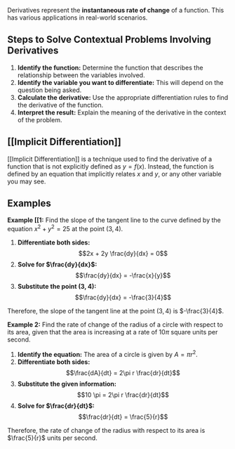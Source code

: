 
Derivatives represent the **instantaneous rate of change** of a function.  This has various applications in real-world scenarios. 
## Steps to Solve Contextual Problems Involving Derivatives

1. **Identify the function:** Determine the function that describes the relationship between the variables involved.
2. **Identify the variable you want to differentiate:** This will depend on the question being asked.
3. **Calculate the derivative:** Use the appropriate differentiation rules to find the derivative of the function.
4. **Interpret the result:** Explain the meaning of the derivative in the context of the problem.

## [[Implicit Differentiation]] 

[[Implicit Differentiation]] is a technique used to find the derivative of a function that is not explicitly defined as $y = f(x)$. Instead, the function is defined by an equation that implicitly relates $x$ and $y$, or any other variable you may see.

## Examples

**Example [[1:** Find the slope of the tangent line to the curve defined by the equation $x^2 + y^2 = 25$ at the point $(3, 4)$.

1. **Differentiate both sides:** 
$$2x + 2y \frac{dy}{dx} = 0$$
2. **Solve for $\frac{dy}{dx}$:**
$$\frac{dy}{dx} = -\frac{x}{y}$$
3. **Substitute the point (3, 4):**
$$\frac{dy}{dx} = -\frac{3}{4}$$

Therefore, the slope of the tangent line at the point $(3, 4)$ is $-\frac{3}{4}$.

**Example 2:**  Find the rate of change of the radius of a circle with respect to its area, given that the area is increasing at a rate of $10 \pi$ square units per second.

1. **Identify the equation:** The area of a circle is given by $A = \pi r^2$.
2. **Differentiate both sides:**
$$\frac{dA}{dt} = 2\pi r \frac{dr}{dt}$$
3. **Substitute the given information:** 
$$10 \pi = 2\pi r \frac{dr}{dt}$$
4. **Solve for $\frac{dr}{dt}$:**
$$\frac{dr}{dt} = \frac{5}{r}$$

Therefore, the rate of change of the radius with respect to its area is $\frac{5}{r}$ units per second. 
